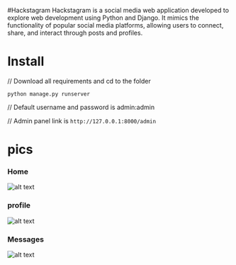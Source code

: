 #Hackstagram
Hackstagram is a social media web application developed to explore web development using Python and Django. It mimics the functionality of popular social media platforms, allowing users to connect, share, and interact through posts and profiles.

# Install
// Download all requirements and cd to the folder

 ```python manage.py runserver```

 // Default username and password is admin:admin

 // Admin panel link is ```http://127.0.0.1:8000/admin```

# pics

### Home

![alt text](https://github.com/sudo-subho/hackstagram/blob/main/screenshorts/Screenshot%202024-05-04%20193418.png)

### profile

![alt text](https://github.com/sudo-subho/hackstagram/blob/main/screenshorts/Screenshot%202024-05-04%20193435.png)

### Messages

![alt text](https://github.com/sudo-subho/hackstagram/blob/main/screenshorts/Screenshot%202024-05-04%20193448.png)


